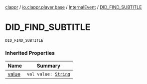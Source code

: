 [clappr](../../index.md) / [io.clappr.player.base](../index.md) / [InternalEvent](index.md) / [DID_FIND_SUBTITLE](./-d-i-d_-f-i-n-d_-s-u-b-t-i-t-l-e.md)

# DID_FIND_SUBTITLE

`DID_FIND_SUBTITLE`

### Inherited Properties

| Name | Summary |
|---|---|
| [value](value.md) | `val value: `[`String`](https://kotlinlang.org/api/latest/jvm/stdlib/kotlin/-string/index.html) |
